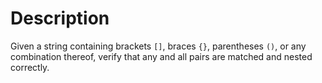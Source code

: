 # Description

Given a string containing brackets `[]`, braces `{}`, parentheses `()`,
or any combination thereof, verify that any and all pairs are matched
and nested correctly.
